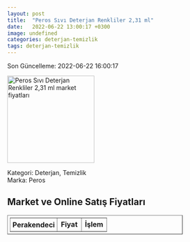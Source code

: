 ```yaml
---
layout: post
title:  "Peros Sıvı Deterjan Renkliler 2,31 ml"
date:   2022-06-22 13:00:17 +0300
image: undefined
categories: deterjan-temizlik
tags: deterjan-temizlik
---
```


Son Güncelleme: 2022-06-22 16:00:17

<img src="undefined" width="200" alt="Peros Sıvı Deterjan Renkliler 2,31 ml market fiyatları" />

Kategori: Deterjan, Temizlik
<br />
Marka: Peros

<h2>Market ve Online Satış Fiyatları</h2>

<table border="1" style="padding: 5px;width:80%;">
  <tr>
    <td style="padding: 5px;"><strong>Perakendeci</strong></td>
    <td><strong>Fiyat</strong></td>
    <td><strong>İşlem</strong></td>
  </tr>
  
</table>
